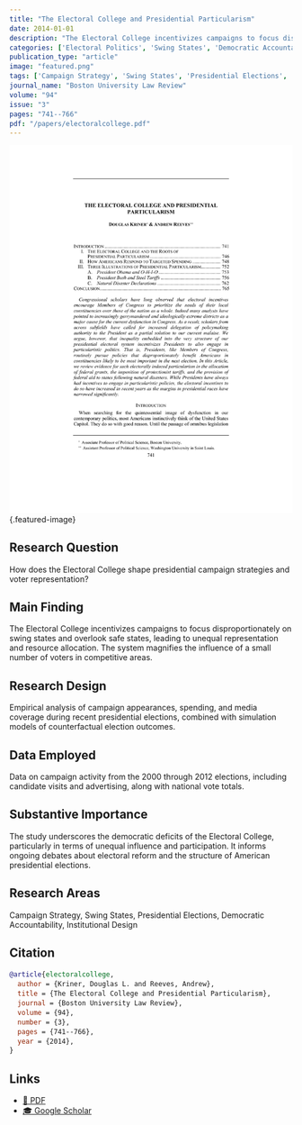 ```yaml
---
title: "The Electoral College and Presidential Particularism"
date: 2014-01-01
description: "The Electoral College incentivizes campaigns to focus disproportionately on swing states and overlook safe states, leading to unequal representation and resource allocation. The system magnifies the influence of a small number of voters in competitive areas."
categories: ['Electoral Politics', 'Swing States', 'Democratic Accountability', 'Institutional Design']
publication_type: "article"
image: "featured.png"
tags: ['Campaign Strategy', 'Swing States', 'Presidential Elections', 'Democratic Accountability', 'Institutional Design']
journal_name: "Boston University Law Review"
volume: "94"
issue: "3"
pages: "741--766"
pdf: "/papers/electoralcollege.pdf"
---
```


![Featured image](featured.png){.featured-image}

## Research Question

How does the Electoral College shape presidential campaign strategies and voter representation?

## Main Finding

The Electoral College incentivizes campaigns to focus disproportionately on swing states and overlook safe states, leading to unequal representation and resource allocation. The system magnifies the influence of a small number of voters in competitive areas.

## Research Design

Empirical analysis of campaign appearances, spending, and media coverage during recent presidential elections, combined with simulation models of counterfactual election outcomes.

## Data Employed

Data on campaign activity from the 2000 through 2012 elections, including candidate visits and advertising, along with national vote totals.

## Substantive Importance

The study underscores the democratic deficits of the Electoral College, particularly in terms of unequal influence and participation. It informs ongoing debates about electoral reform and the structure of American presidential elections.

## Research Areas

Campaign Strategy, Swing States, Presidential Elections, Democratic Accountability, Institutional Design

## Citation

```bibtex
@article{electoralcollege,
  author = {Kriner, Douglas L. and Reeves, Andrew},
  title = {The Electoral College and Presidential Particularism},
  journal = {Boston University Law Review},
  volume = {94},
  number = {3},
  pages = {741--766},
  year = {2014},
}
```

## Links

- [📄 PDF](/papers/electoralcollege.pdf)
- [🎓 Google Scholar](https://scholar.google.com/scholar?q=The%20Electoral%20College%20and%20Presidential%20Particularism)
